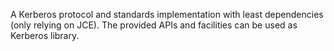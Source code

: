 A Kerberos protocol and standards implementation with least dependencies (only relying on JCE).
The provided APIs and facilities can be used as Kerberos library.